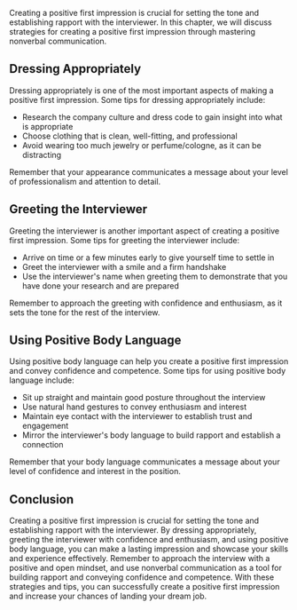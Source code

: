 
Creating a positive first impression is crucial for setting the tone and establishing rapport with the interviewer. In this chapter, we will discuss strategies for creating a positive first impression through mastering nonverbal communication.

Dressing Appropriately
----------------------

Dressing appropriately is one of the most important aspects of making a positive first impression. Some tips for dressing appropriately include:

* Research the company culture and dress code to gain insight into what is appropriate
* Choose clothing that is clean, well-fitting, and professional
* Avoid wearing too much jewelry or perfume/cologne, as it can be distracting

Remember that your appearance communicates a message about your level of professionalism and attention to detail.

Greeting the Interviewer
------------------------

Greeting the interviewer is another important aspect of creating a positive first impression. Some tips for greeting the interviewer include:

* Arrive on time or a few minutes early to give yourself time to settle in
* Greet the interviewer with a smile and a firm handshake
* Use the interviewer's name when greeting them to demonstrate that you have done your research and are prepared

Remember to approach the greeting with confidence and enthusiasm, as it sets the tone for the rest of the interview.

Using Positive Body Language
----------------------------

Using positive body language can help you create a positive first impression and convey confidence and competence. Some tips for using positive body language include:

* Sit up straight and maintain good posture throughout the interview
* Use natural hand gestures to convey enthusiasm and interest
* Maintain eye contact with the interviewer to establish trust and engagement
* Mirror the interviewer's body language to build rapport and establish a connection

Remember that your body language communicates a message about your level of confidence and interest in the position.

Conclusion
----------

Creating a positive first impression is crucial for setting the tone and establishing rapport with the interviewer. By dressing appropriately, greeting the interviewer with confidence and enthusiasm, and using positive body language, you can make a lasting impression and showcase your skills and experience effectively. Remember to approach the interview with a positive and open mindset, and use nonverbal communication as a tool for building rapport and conveying confidence and competence. With these strategies and tips, you can successfully create a positive first impression and increase your chances of landing your dream job.

